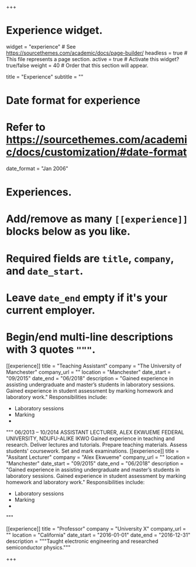 +++
# Experience widget.
widget = "experience"  # See https://sourcethemes.com/academic/docs/page-builder/
headless = true  # This file represents a page section.
active = true  # Activate this widget? true/false
weight = 40  # Order that this section will appear.

title = "Experience"
subtitle = ""

# Date format for experience
#   Refer to https://sourcethemes.com/academic/docs/customization/#date-format
date_format = "Jan 2006"

# Experiences.
#   Add/remove as many `[[experience]]` blocks below as you like.
#   Required fields are `title`, `company`, and `date_start`.
#   Leave `date_end` empty if it's your current employer.
#   Begin/end multi-line descriptions with 3 quotes `"""`.
[[experience]]
  title = "Teaching Assistant"
  company = "The University of Manchester"
  company_url = ""
  location = "Manchester"
  date_start = "09/2015"
  date_end = "06/2018"
  description = "Gained experience in assisting undergraduate and master’s students in laboratory sessions. Gained experience in student assessment by marking homework and laboratory work."
  Responsibilities include:
  
  * Laboratory sessions
  * Marking
  * 
  """
  06/2013 – 10/2014
ASSISTANT LECTURER, ALEX EKWUEME FEDERAL UNIVERSITY, NDUFU-ALIKE IKWO Gained experience in teaching and research. Deliver lectures and tutorials. Prepare teaching materials. Assess students' coursework. Set and mark examinations.
[[experience]]
  title = "Assitant Lecturer"
  company = "Alex Ekwueme"
  company_url = ""
  location = "Manchester"
  date_start = "09/2015"
  date_end = "06/2018"
  description = "Gained experience in assisting undergraduate and master’s students in laboratory sessions. Gained experience in student assessment by marking homework and laboratory work."
  Responsibilities include:
  
  * Laboratory sessions
  * Marking
  * 
  """

[[experience]]
  title = "Professor"
  company = "University X"
  company_url = ""
  location = "California"
  date_start = "2016-01-01"
  date_end = "2016-12-31"
  description = """Taught electronic engineering and researched semiconductor physics."""

+++
